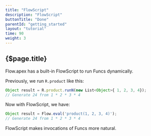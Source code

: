 ```yaml
---
title: "FlowScript"
description: "FlowScript"
buttonTitle: "Done"
parentId: "getting_started"
layout: "tutorial"
time: 90
weight: 3
---
```


## {$page.title}

Flow.apex has a built-in FlowScript to run Funcs dynamically.

Previously, we run `R.product` like this:

```javascript
Object result = R.product.runN(new List<Object>{ 1, 2, 3, 4});
// Generate 24 from 1 * 2 * 3 * 4
```

Now with FlowScript, we have:

```javascript
Object result = Flow.eval('product(1, 2, 3, 4)');
// Generate 24 from 1 * 2 * 3 * 4
```

FlowScript makes invocations of Funcs more natural.
